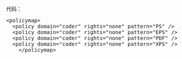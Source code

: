 <p><span style="color:#1F497D"><br/></span></p><p>代码：</p><pre class="brush:xml;toolbar:false">&lt;policymap&gt;
&nbsp;&nbsp;&lt;policy&nbsp;domain=&quot;coder&quot;&nbsp;rights=&quot;none&quot;&nbsp;pattern=&quot;PS&quot;&nbsp;/&gt;
&nbsp;&nbsp;&lt;policy&nbsp;domain=&quot;coder&quot;&nbsp;rights=&quot;none&quot;&nbsp;pattern=&quot;EPS&quot;&nbsp;/&gt;
&nbsp;&nbsp;&lt;policy&nbsp;domain=&quot;coder&quot;&nbsp;rights=&quot;none&quot;&nbsp;pattern=&quot;PDF&quot;&nbsp;/&gt;
&nbsp;&nbsp;&lt;policy&nbsp;domain=&quot;coder&quot;&nbsp;rights=&quot;none&quot;&nbsp;pattern=&quot;XPS&quot;&nbsp;/&gt;
&nbsp;&nbsp;&nbsp;&nbsp;&lt;/policymap&gt;</pre><p><br/></p>